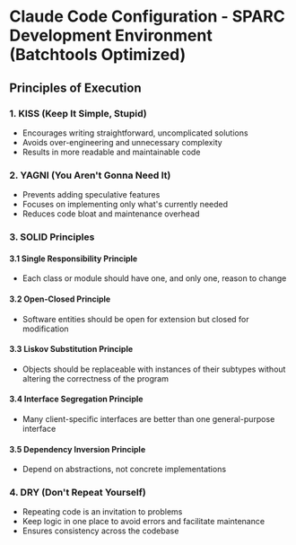 # Claude Code Configuration - SPARC Development Environment (Batchtools Optimized)

## Principles of Execution

### 1. KISS (Keep It Simple, Stupid)
- Encourages writing straightforward, uncomplicated solutions
- Avoids over-engineering and unnecessary complexity
- Results in more readable and maintainable code

### 2. YAGNI (You Aren't Gonna Need It)
- Prevents adding speculative features
- Focuses on implementing only what's currently needed
- Reduces code bloat and maintenance overhead

### 3. SOLID Principles
#### 3.1 Single Responsibility Principle
- Each class or module should have one, and only one, reason to change

#### 3.2 Open-Closed Principle
- Software entities should be open for extension but closed for modification

#### 3.3 Liskov Substitution Principle
- Objects should be replaceable with instances of their subtypes without altering the correctness of the program

#### 3.4 Interface Segregation Principle
- Many client-specific interfaces are better than one general-purpose interface

#### 3.5 Dependency Inversion Principle
- Depend on abstractions, not concrete implementations

### 4. DRY (Don't Repeat Yourself)
- Repeating code is an invitation to problems
- Keep logic in one place to avoid errors and facilitate maintenance
- Ensures consistency across the codebase